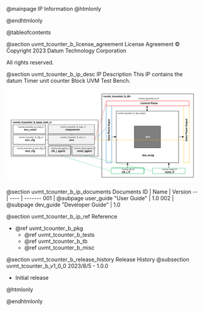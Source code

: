 @mainpage IP Information
@htmlonly
<div class="autonumbering">
@endhtmlonly


@tableofcontents


@section uvmt_tcounter_b_license_agreement License Agreement
© Copyright 2023 Datum Technology Corporation

All rights reserved.


@section uvmt_tcounter_b_ip_desc IP Description
This IP contains the datum Timer unit counter Block UVM Test Bench.

![Timer unit counter Block UVM Test Bench Block Diagram](tb_block_diagram.svg)


@section uvmt_tcounter_b_ip_documents Documents
ID | Name | Version
-- | ---- | -------
001 | @subpage user_guide "User Guide" | 1.0
002 | @subpage dev_guide "Developer Guide" | 1.0


@section uvmt_tcounter_b_ip_ref Reference
 * @ref uvmt_tcounter_b_pkg
   * @ref uvmt_tcounter_b_tests
   * @ref uvmt_tcounter_b_tb
   * @ref uvmt_tcounter_b_misc


@section uvmt_tcounter_b_release_history Release History
@subsection uvmt_tcounter_b_v1_0_0 2023/8/5 - 1.0.0
- Initial release


@htmlonly
</div>
@endhtmlonly